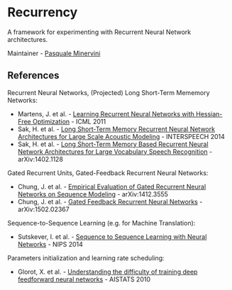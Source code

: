 # Recurrency

A framework for experimenting with Recurrent Neural Network architectures.

Maintainer - [Pasquale Minervini](http://github.com/pminervini)

## References

Recurrent Neural Networks, (Projected) Long Short-Term Mememory Networks:
- Martens, J. et al. - [Learning Recurrent Neural Networks with Hessian-Free Optimization](http://www.icml-2011.org/papers/532_icmlpaper.pdf) - ICML 2011
- Sak, H. et al. - [Long Short-Term Memory Recurrent Neural Network Architectures
for Large Scale Acoustic Modeling](https://wiki.inf.ed.ac.uk/twiki/pub/CSTR/ListenTerm1201415/sak2.pdf) - INTERSPEECH 2014
- Sak, H. et al. - [Long Short-Term Memory Based Recurrent Neural Network Architectures for Large Vocabulary Speech Recognition](http://arxiv.org/abs/1402.1128) - 	arXiv:1402.1128

Gated Recurrent Units, Gated-Feedback Recurrent Neural Networks:
- Chung, J. et al. - [Empirical Evaluation of Gated Recurrent Neural Networks on Sequence Modeling](http://arxiv.org/abs/1412.3555) - arXiv:1412.3555
- Chung, J. et al. - [Gated Feedback Recurrent Neural Networks](http://arxiv.org/abs/1502.02367) - arXiv:1502.02367

Sequence-to-Sequence Learning (e.g. for Machine Translation):
- Sutskever, I. et al. - [Sequence to Sequence Learning
with Neural Networks](http://papers.nips.cc/paper/5346-sequence-to-sequence-learning-with-neural-networks.pdf) - NIPS 2014


Parameters initialization and learning rate scheduling:
- Glorot, X. et al. - [Understanding the difficulty of training deep feedforward neural networks](http://jmlr.org/proceedings/papers/v9/glorot10a/glorot10a.pdf) - AISTATS 2010

